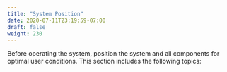 ```yaml
---
title: "System Position"
date: 2020-07-11T23:19:59-07:00
draft: false
weight: 230
---
```


Before operating the system, position the system and all components for optimal user conditions. This section includes the following topics:
